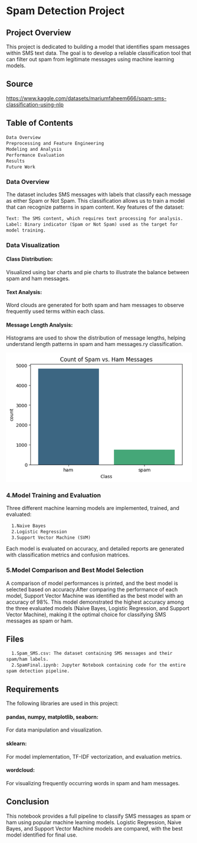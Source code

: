 # Spam Detection Project
## Project Overview
This project is dedicated to building a model that identifies spam messages within SMS text data. The goal is to develop a reliable classification tool that can filter out spam from legitimate messages using machine learning models.

## Source
https://www.kaggle.com/datasets/mariumfaheem666/spam-sms-classification-using-nlp

## Table of Contents
    Data Overview
    Preprocessing and Feature Engineering
    Modeling and Analysis
    Performance Evaluation
    Results
    Future Work


### Data Overview
The dataset includes SMS messages with labels that classify each message as either Spam or Not Spam. This classification allows us to train a model that can recognize patterns in spam content. Key features of the dataset:

    Text: The SMS content, which requires text processing for analysis.
    Label: Binary indicator (Spam or Not Spam) used as the target for model training.
      
### Data Visualization

#### Class Distribution:
Visualized using bar charts and pie charts to illustrate the balance between spam and ham messages.
#### Text Analysis:
Word clouds are generated for both spam and ham messages to observe frequently used terms within each class.
#### Message Length Analysis: 
Histograms are used to show the distribution of message lengths, helping understand length patterns in spam and ham messages.ry classification.


![image_alt](https://github.com/Jui55/Spam-SMS-Classification-Using-NLP/blob/main/Screenshot%202024-11-07%20213535.png)





### 4.Model Training and Evaluation
Three different machine learning models are implemented, trained, and evaluated:

      1.Naive Bayes
      2.Logistic Regression
      3.Support Vector Machine (SVM)
Each model is evaluated on accuracy, and detailed reports are generated with classification metrics and confusion matrices.

### 5.Model Comparison and Best Model Selection
A comparison of model performances is printed, and the best model is selected based on accuracy.After comparing the performance of each model, Support Vector Machine was identified as the best model with an accuracy of 98%. This model demonstrated the highest accuracy among the three evaluated models (Naive Bayes, Logistic Regression, and Support Vector Machine), making it the optimal choice for classifying SMS messages as spam or ham.

## Files
      1.Spam_SMS.csv: The dataset containing SMS messages and their spam/ham labels.
      2.SpamFinal.ipynb: Jupyter Notebook containing code for the entire spam detection pipeline.
## Requirements
The following libraries are used in this project:

  #### pandas, numpy, matplotlib, seaborn:
  For data manipulation and visualization.
  #### sklearn:
  For model implementation, TF-IDF vectorization, and evaluation metrics.
  #### wordcloud: 
  For visualizing frequently occurring words in spam and ham messages.

## Conclusion
This notebook provides a full pipeline to classify SMS messages as spam or ham using popular machine learning models. Logistic Regression, Naive Bayes, and Support Vector Machine models are compared, with the best model identified for final use.

